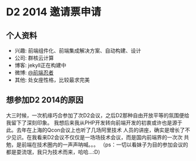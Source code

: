 # D2 2014 邀请票申请

## 个人资料

- 兴趣: 前端组件化、前端集成解决方案、自动构建、设计
- 公司: 群核云计算
- 博客: jekyll正在构建中
- 微博: [@前端忍者](http://weibo.com/u/2384848575)
- 其他: 处女座性格，比较最求完美

## 想参加D2 2014的原因
大三时候，一次机缘巧合参加了次D2会议，之后D2那种自由开放平等的氛围便给我留下了深刻印象。
我想后来我从PHP开发转向前端开发的初衷或许也是源于此。去年在上海的Qcon会议上也听了几场阿里技术
人员的讲座，确实是增长了不少见识。在我看来D2会议不仅仅是一场场技术会议，而是国内前端界的一次次
共勉，是前端在技术圈内的一声声呐喊。。。
（ps：一切以看妹子为目的参加会议的都是耍流氓，我只为技术而来，哈哈...:D）

